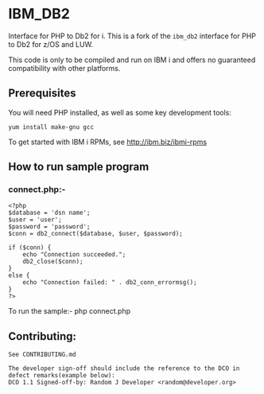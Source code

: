 # IBM_DB2

Interface for PHP to Db2 for i. This is a fork of the `ibm_db2` interface for PHP to Db2 for z/OS and LUW.

This code is only to be compiled and run on IBM i and offers no guaranteed compatibility with other platforms.

## Prerequisites

You will need PHP installed, as well as some key development tools:
```
yum install make-gnu gcc
```
To get started with IBM i RPMs, see http://ibm.biz/ibmi-rpms

## How to run sample program

### connect.php:-

```
<?php
$database = 'dsn name';
$user = 'user';
$password = 'password';
$conn = db2_connect($database, $user, $password);

if ($conn) {
    echo "Connection succeeded.";
    db2_close($conn);
}
else {
    echo "Connection failed: " . db2_conn_errormsg();
}
?>

```
To run the sample:- php connect.php

## Contributing:
```
See CONTRIBUTING.md

The developer sign-off should include the reference to the DCO in defect remarks(example below):
DCO 1.1 Signed-off-by: Random J Developer <random@developer.org>
```
